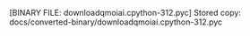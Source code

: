 [BINARY FILE: downloadqmoiai.cpython-312.pyc]
Stored copy: docs/converted-binary/downloadqmoiai.cpython-312.pyc
